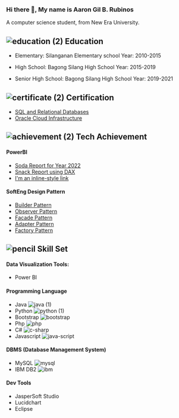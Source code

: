 ### Hi there 👋, My name is Aaron Gil B. Rubinos
A computer science student, from New Era University.

## ![education (2)](https://github.com/user-attachments/assets/a5c99cc3-a3d9-455e-b58e-1950374ad128) Education

* Elementary:
Silanganan Elementary school
Year: 2010-2015

* High School:
Bagong Silang High School
Year: 2015-2019

* Senior High School:
Bagong Silang High School
Year: 2019-2021

## ![certificate (2)](https://github.com/user-attachments/assets/78e94dd2-eac7-4d9f-a05c-2702e42b3084) Certification
 * [SQL and Relational Databases](https://courses.cognitiveclass.ai/certificates/86628781831f4ff98bee240654dc812c)
 * [Oracle Cloud Infrastructure](https://catalog-education.oracle.com/pls/certview/sharebadge?id=A383EA9786B43C18DF3E8A2774F2A3960012194934EF26C03ED45815F45C094E)

## ![achievement (2)](https://github.com/user-attachments/assets/c7fa9798-9b9a-4a67-a57e-d57225110432) Tech Achievement
#### PowerBI
 * [Soda Report for Year 2022](https://app.powerbi.com/view?r=eyJrIjoiY2U3ZDcwOGMtYWU0Ny00ZDRmLTkxMjEtMGViNDA1ZDM4ZDBlIiwidCI6ImRmMzU3OGUzLWVmYmItNGMwYS05MTkxLTg4OWM5ZGU0MjY2YyIsImMiOjEwfQ%3D%3D)
 * [Snack Report using DAX](https://app.powerbi.com/view?r=eyJrIjoiYjA2NjIwNDAtNWY2MC00YTBjLWFmNWEtNzFmZDI5MjhiZTgzIiwidCI6ImRmMzU3OGUzLWVmYmItNGMwYS05MTkxLTg4OWM5ZGU0MjY2YyIsImMiOjEwfQ%3D%3D)
 * [I'm an inline-style link](https://www.google.com)

#### SoftEng Design Pattern
 * [Builder Pattern](https://github.com/AaronRubinos/Builder-Pattern.git)
 * [Observer Pattern](https://github.com/AaronRubinos/ObserverPattern.git)
 * [Facade Pattern](https://github.com/AaronRubinos/Facade-Pattern.git)
 * [Adapter Pattern](https://github.com/AaronRubinos/Adapter-Pattern.git)
 * [Factory Pattern](https://github.com/AaronRubinos/factoryPattern.git)

## ![pencil](https://github.com/user-attachments/assets/6efde3eb-158a-49fb-a76d-2aa3472f4021) Skill Set
#### Data Visualization Tools:
  * Power BI

#### Programming Language
  * Java ![java (1)](https://github.com/user-attachments/assets/bc313b7a-1612-4f15-898f-07752990dcc0)
  * Python ![python (1)](https://github.com/user-attachments/assets/65ea9157-3789-4a74-9719-9850f1cf3d85)
  * Bootstrap ![bootstrap](https://github.com/user-attachments/assets/c82d4c5b-1ad4-4483-a39c-6c147b2605e4)
  * Php ![php](https://github.com/user-attachments/assets/52f4129e-a9b8-4e16-8ad9-bc3b51e25843)
  * C# ![c-sharp](https://github.com/user-attachments/assets/4b79bf42-e14c-4c40-a486-e151b86cbe64)
  * Javascript ![java-script](https://github.com/user-attachments/assets/6740725c-acde-4dee-86c9-cff30967356c)


#### DBMS (Database Management System)
  * MySQL ![mysql](https://github.com/user-attachments/assets/f370363e-1e65-4d17-b948-82715c9e18ef)
  * IBM DB2 ![ibm](https://github.com/user-attachments/assets/9eb7fa7c-1bbc-4331-ae6a-eeda2c1e3406)


#### Dev Tools 
  * JasperSoft Studio
  * Lucidchart
  * Eclipse
<!--
**AaronRubinos/AaronRubinos** is a ✨ _special_ ✨ repository because its `README.md` (this file) appears on your GitHub profile.

Here are some ideas to get you started:

- 🔭 I’m currently working on ...
- 🌱 I’m currently learning ...
- 👯 I’m looking to collaborate on ...
- 🤔 I’m looking for help with ...
- 💬 Ask me about ...
- 📫 How to reach me: ...
- 😄 Pronouns: ...
- ⚡ Fun fact: ...
-->

